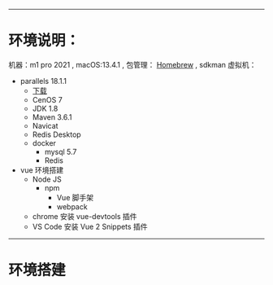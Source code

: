 
----
# 环境说明：

机器：m1 pro 2021  , macOS:13.4.1 ,
包管理： [Homebrew](Configuration/homebrew/Homebrew.md) , sdkman 
虚拟机：
- parallels 18.1.1  
	- [下载](https://luoxx.top/archives/pd-18-active)
	- CenOS 7
	- JDK 1.8
	- Maven 3.6.1
	- Navicat
	- Redis Desktop
	- docker
		- mysql 5.7
		- Redis
- vue 环境搭建
	- Node JS
		- npm
			- Vue 脚手架
			- webpack
	- chrome 安装 vue-devtools 插件
	- VS Code 安装 Vue 2 Snippets 插件


----
# 环境搭建




